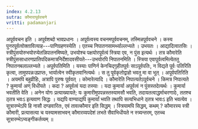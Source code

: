 ```yaml
---
index: 4.2.13
sutra: कौमारापूर्ववचने
vritti: padamanjari
---
```


 अपूर्ववचन इति । अपूर्वशब्दो भावप्रधानः । अपूर्वत्वस्य वचनमपूर्ववचनम्, तस्मिन्नपूर्ववचने । कस्य पुनरपूर्वत्वोक्तावित्याह---पाणिग्रहणस्येति । एतच्च निपातनसामर्थ्याल्लभ्यते । उभयतः । आद्यादित्वातसिः । स्त्रीपुंसयोरुभयोरप्येतन्निपातनमिष्यते, उभयोश्च पक्षयोरपूर्वत्वं स्त्रिया एव, न पुंस इत्यर्थः । तत्र कौमारेति स्त्रीपुंससाधारणप्रातिपदिकमात्रनिर्देशादवसीयते---उभयोरपि निपातनमिति । स्त्रिया एवापूर्वत्वमित्येततु निपातनबलाल्लभ्यते । अपूर्वपतिमिति । यस्याः पाणिर्न केनचिद्गृहीतपूर्वः साऽपूर्वपतिः, न विद्यते पूर्वः पतिरिति कृत्वा, तामुपपन्नःउप्राप्तः, भार्यात्वेन स्वीकृतवानित्यर्थः । स तु पूर्वकृतोद्वाहो भवतु मा वा भूत् । अपूर्वपतिरिति । अयमपि बहुव्रीहिः, अत्रापि पुरुषः पूर्ववत् । कोमारेत्यादि । कौमारेति निपात्यतेऽपूर्वचने । किमत्र निपात्यते ? कुमार्या अण् विधीयते । कदा ? अपूर्वत्वं यदा तस्याः । यदा कुमार्या अपूर्वत्वं न पुंसस्तदेत्यर्थः । कुमार्या भवतीति वेति । अनेन योगः प्रत्याख्यायते; यः कुमारीमुपपन्नस्तस्यामसौ भवति, तदायतत्वाद्धर्माचरणादेः, ततश्च ठ्तत्र भवःऽ इत्यवाण सिद्धः । यद्यपि वाण्याद्यपि कुमार्यां भवति तथापि सत्यभिधाने ठ्तत्र भावःऽ इति भवत्येव । सूत्रारम्भेऽपि हि नासौ दण्डवारितः, एवं तावत्कौमार इति सिद्धम् । स्त्रियामपि सिद्धम्, कथम् ? कौमारस्य स्त्री कौमारी, प्रत्यासत्या च यस्यामसाभवन् कौमारव्यपदेशं लभते सैवाभिधीयते न स्त्र्यन्तरम्, एतच्च सूत्रारम्भेऽप्यङ्गीकर्तव्यम् ॥